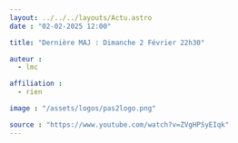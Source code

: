 ```yaml
---
layout: ../../../layouts/Actu.astro
date : "02-02-2025 12:00"

title: "Dernière MAJ : Dimanche 2 Février 22h30"

auteur :
  - lmc

affiliation :
  - rien

image : "/assets/logos/pas2logo.png"

source : "https://www.youtube.com/watch?v=ZVgHPSyEIqk"
---
```

